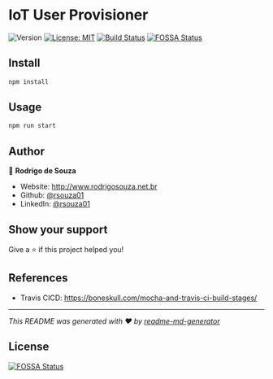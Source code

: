 # IoT User Provisioner

![Version](https://img.shields.io/badge/version-1.0.0-blue.svg?cacheSeconds=2592000)
[![License: MIT](https://img.shields.io/badge/License-MIT-yellow.svg)](#)
[![Build Status](https://travis-ci.com/IoT-Stuff/iot-user-provisioner.svg?branch=master)](https://travis-ci.com/IoT-Stuff/iot-user-provisioner)
[![FOSSA Status](https://app.fossa.io/api/projects/git%2Bgithub.com%2FIoT-Stuff%2Fiot-user-provisioner.svg?type=shield)](https://app.fossa.io/projects/git%2Bgithub.com%2FIoT-Stuff%2Fiot-user-provisioner?ref=badge_shield)

## Install

```sh
npm install
```

## Usage

```sh
npm run start
```

## Author

👤 **Rodrigo de Souza**

* Website: http://www.rodrigosouza.net.br
* Github: [@rsouza01](https://github.com/rsouza01)
* LinkedIn: [@rsouza01](https://linkedin.com/in/rsouza01)

## Show your support

Give a ⭐️ if this project helped you!

## References
* Travis CICD: https://boneskull.com/mocha-and-travis-ci-build-stages/

***
_This README was generated with ❤️ by [readme-md-generator](https://github.com/kefranabg/readme-md-generator)_


## License
[![FOSSA Status](https://app.fossa.io/api/projects/git%2Bgithub.com%2FIoT-Stuff%2Fiot-user-provisioner.svg?type=large)](https://app.fossa.io/projects/git%2Bgithub.com%2FIoT-Stuff%2Fiot-user-provisioner?ref=badge_large)